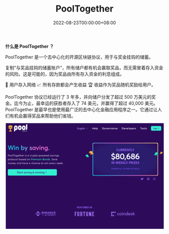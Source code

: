 ﻿---
title: "PoolTogether"
description: "通过储蓄取胜。PoolTogether是一种基于高级债券的加密节能协议。省钱，有机会由您运营的世界储蓄协议。"
date: 2022-08-23T00:00:00+08:00
lastmod: 2022-08-23T00:00:00+08:00
draft: false
authors: ["june"]
featuredImage: "pooltogether.png"
tags: ["DeFi","PoolTogether"]
categories: ["nfts"]
nfts: ["DeFi"]
blockchain: ""
website: "https://app.pooltogether.com/deposit?referrer=0xcd2b3c517d3de4f962dc01700dc57960cdbeb5e9&utm_source=DappRadar&utm_medium=deeplink&utm_campaign=visit-website&network=optimism"
twitter: "https://twitter.com/PoolTogether_"
discord: ""
telegram: ""
github: ""
youtube: ""
twitch: ""
facebook: ""
instagram: ""
reddit: ""
medium: "https://medium.com/pooltogether"
steam: ""
gitbook: ""
googleplay: ""
appstore: ""
status: "Live"
weight: 
lightgallery: true
toc: true
pinned: false
recommend: false
recommend1: false
---

**什么是 PoolTogether ？**

PoolTogether 是一个去中心化的开源区块链协议，用于与奖金挂钩的储蓄。

复制“与奖品挂钩的储蓄账户”，所有储户都有机会赢取奖品，而无需冒着存入资金的风险。这是可能的，因为奖品由所有存入资金的利息组成。

🏦 用户存入网络
📈 所有存款都会产生收益
🏆 收益作为奖品随机奖励给用户。

PoolTogether 协议已经运行了 3 年多，并向储户分发了超过 500 万美元的奖金。迄今为止，最幸运的获胜者存入了 74 美元，并赢得了超过 40,000 美元。PoolTogether 是最早也是使用最广泛的去中心化金融应用程序之一。它通过让人们有机会赢得奖品来帮助他们省钱。

![PoolTogethe](43.png)